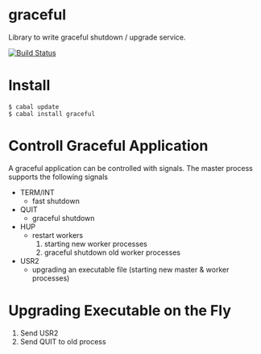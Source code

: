 graceful
========

Library to write graceful shutdown / upgrade service.

[![Build Status](https://travis-ci.org/notogawa/graceful.png?branch=master)](https://travis-ci.org/notogawa/graceful)

# Install

~~~ {.bash}
$ cabal update
$ cabal install graceful
~~~

# Controll Graceful Application

A graceful application can be controlled with signals.
The master process supports the following signals

* TERM/INT
    * fast shutdown
* QUIT
    * graceful shutdown
* HUP
    * restart workers
        1. starting new worker processes
        2. graceful shutdown old worker processes
* USR2
    * upgrading an executable file (starting new master & worker processes)

# Upgrading Executable on the Fly

1. Send USR2
2. Send QUIT to old process
